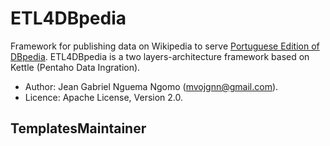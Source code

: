 # ETL4DBpedia
 Framework for publishing data on Wikipedia to serve [Portuguese Edition of DBpedia](http://pt.dbpedia.org/). ETL4DBpedia is a two layers-architecture framework based on  Kettle (Pentaho Data Ingration).
 * Author: Jean Gabriel Nguema Ngomo (mvojgnn@gmail.com).
 * Licence: Apache License, Version 2.0.
 
## TemplatesMaintainer
